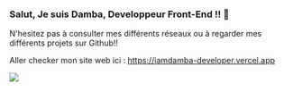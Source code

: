 ### Salut, Je suis Damba, Developpeur Front-End !! 👋

N'hesitez pas à consulter mes différents réseaux ou à regarder mes différents projets sur Github!!

Aller checker mon site web ici : https://iamdamba-developer.vercel.app

<img src="https://github-readme-stats.vercel.app/api?username=iamdamba&&show_icons=true&title_color=ffffff&icon_color=bb2acf&text_color=daf7dc&bg_color=191919">
